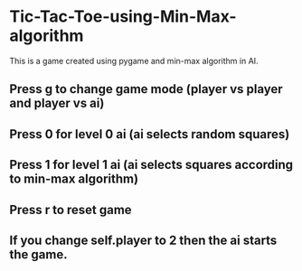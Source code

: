 # Tic-Tac-Toe-using-Min-Max-algorithm
This is a game created using pygame and min-max algorithm in AI.

## Press g to change game mode (player vs player and player vs ai)

## Press 0 for level 0 ai (ai selects random squares)
## Press 1 for level 1 ai (ai selects squares according to min-max algorithm)

## Press r to reset game

## If you change self.player to 2 then the ai starts the game.
